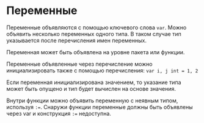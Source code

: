 # Переменные

Переменные объявляются с помощью ключевого слова `var`. Можно объявить несколько переменных одного типа. В таком случае тип указывается после перечисления имен переменных.

Переменная может быть объявлена на уровне пакета или функции.

Переменные объявленные через перечисление можно инициализировать также с помощью перечисления:
`var i, j int = 1, 2`

Если переменная инициализирована значением, то указание типа может быть опущено и тип будет вычислен на основе значения.

Внутри функции можно объявить переменную с неявным типом, используя `:=`. Снаружи функции переменные должны быть объявлены через var и конструкция `:=` недоступна.


